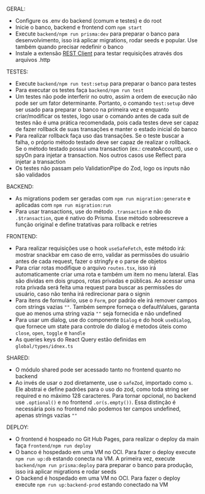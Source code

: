 GERAL:
- Configure os .env do backend (comum e testes) e do root
- Inicie o banco, backend e frontend com `npm start`
- Execute `backend/npm run prisma:dev` para preparar o banco para desenvolvimento, isso irá aplicar migrations, rodar seeds e popular. Use também quando precisar redefinir o banco
- Instale a extensão [REST Client](https://marketplace.visualstudio.com/items?itemName=humao.rest-client) para testar requisições através dos arquivos .http

TESTES:
- Execute `backend/npm run test:setup` para preparar o banco para testes
- Para executar os testes faça `backend/npm run test`
- Um testes não pode interferir no outro, assim a ordem de execução não pode ser um fator determinante. Portanto, o comando `test:setup` deve ser usado para preparar o banco na primeira vez e enquanto criar/modificar os testes, logo usar o comando antes de cada suit de testes não é uma prática recomendada, pois cada testes deve ser capaz de fazer rollback de suas transações e manter o estado inicial do banco
- Para realizar rollback faça uso das transações. Se o teste buscar a falha, o próprio método testado deve ser capaz de realizar o rollback. Se o método testado possui uma transaction (ex.: createAccount), use o spyOn para injetar a transaction. Nos outros casos use Reflect para injetar a transaction
- Os testes não passam pelo ValidationPipe do Zod, logo os inputs não são validados

BACKEND:
- As migrations podem ser geradas com `npm run migration:generate` e aplicadas com `npm run migration:run`
- Para usar transactions, use do método `.transaction` e não do `.$transaction`, que é nativo do Prisma. Esse método sobreescreve a função original e define tratativas para rollback e retries

FRONTEND:
- Para realizar requisições use o hook `useSafeFetch`, este método irá: mostrar snackbar em caso de erro, validar as permissões do usuário antes de cada request, fazer o stringfy e o parse de objetos
- Para criar rotas modifique o arquivo `routes.tsx`, isso irá automaticamente criar uma rota e também um item no menu lateral. Elas são dividas em dois grupos, rotas privadas e públicas. Ao acessar uma rota privada será feita uma request para buscar as permissões do usuário, caso não tenha irá redirecionar para o signin
- Para itens de formulário, use o `Form`, por padrão ele irá remover campos com strings vazias `""`. Também sempre forneça o defaultValues, garanta que ao menos uma string vazia `""` seja fornecida e não undefined
- Para usar um dialog, use do componente `Dialog` e do hook `useDialog`, que fornece um state para controle do dialog é metodos úteis como `close`, `open`, `toggle` e `handle`
- As queries keys do React Query estão definidas em `global/types/idnex.ts`

SHARED:
- O módulo shared pode ser acessado tanto no frontend quanto no backend
- Ao invés de usar o zod diretamente, use o `safeZod`, importado como `s`. Ele abstrai e define padrões para o uso do zod, como toda string ser required e no máximo 128 caracteres. Para tornar opcional, no backend use `.optional()` e no frontend `.or(s.empty())`. Essa distinção é necessária pois no frontend não podemos ter campos undefined, apenas strings vazias `""`

DEPLOY:
- O frontend é hospeado no Git Hub Pages, para realizar o deploy da main faça `frontend/npm run deploy`
- O banco é hospedado em uma VM no OCI. Para fazer o deploy execute `npm run up:db` estando conecta na VM. A primeira vez, execute `backend/npm run prisma:deploy` para preparar o banco para produção, isso irá aplicar migrations e rodar seeds
- O backend é hospedado em uma VM no OCI. Para fazer o deploy execute `npm run up:backend-prod` estando conectado na VM
